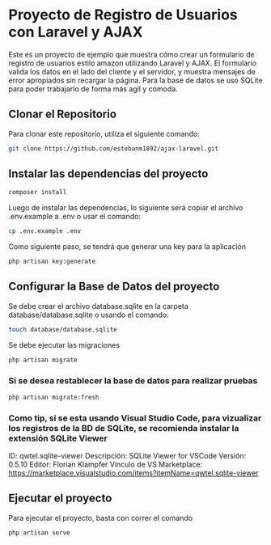 # Proyecto de Registro de Usuarios con Laravel y AJAX

Este es un proyecto de ejemplo que muestra cómo crear un formulario de registro de usuarios estilo amazon utilizando Laravel y AJAX. El formulario valida los datos en el lado del cliente y el servidor, y muestra mensajes de error apropiados sin recargar la página.
Para la base de datos se uso SQLite para poder trabajarlo de forma más agíl y cómoda.

## Clonar el Repositorio

Para clonar este repositorio, utiliza el siguiente comando:

```bash
git clone https://github.com/estebanm1892/ajax-laravel.git
```

## Instalar las dependencias del proyecto

```bash
composer install
```

Luego de instalar las dependencias, lo siguiente será copiar el archivo .env.example a .env o usar el comando:

```bash
cp .env.example .env
```

Como siguiente paso, se tendrá que generar una key para la aplicación

```bash
php artisan key:generate
```

## Configurar la Base de Datos del proyecto

Se debe crear el archivo database.sqlite en la carpeta database/database.sqlite o usando el comando:

```bash
touch database/database.sqlite
```

Se debe ejecutar las migraciones

```bash
php artisan migrate
```

### Si se desea restablecer la base de datos para realizar pruebas

```bash
php artisan migrate:fresh
```

### Como tip, si se esta usando Visual Studio Code, para vizualizar los registros de la BD de SQLite, se recomienda instalar la extensión SQLite Viewer

ID: qwtel.sqlite-viewer
Descripción: SQLite Viewer for VSCode
Versión: 0.5.10
Editor: Florian Klampfer
Vínculo de VS Marketplace: https://marketplace.visualstudio.com/items?itemName=qwtel.sqlite-viewer

## Ejecutar el proyecto

Para ejecutar el proyecto, basta con correr el comando

```bash
php artisan serve
```
